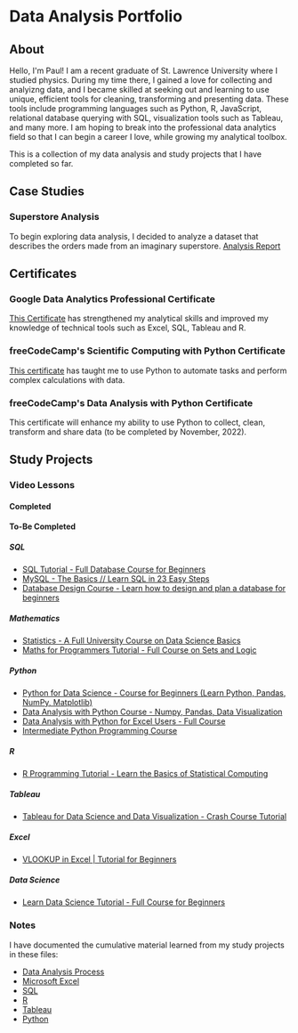 # Data Analysis Portfolio

## About
Hello, I'm Paul! I am a recent graduate of St. Lawrence University where I studied physics. During my time there, I gained a love for collecting and analyizng data, and I became skilled at seeking out and learning to use unique, efficient tools for cleaning, transforming and presenting data. These tools include programming languages such as Python, R, JavaScript, relational database querying with SQL, visualization tools such as Tableau, and many more. I am hoping to break into the professional data analytics field so that I can begin a career I love, while growing my analytical toolbox.

This is a collection of my data analysis and study projects that I have completed so far.

## Case Studies
### Superstore Analysis
To begin exploring data analysis, I decided to analyze a dataset that describes the orders made from an imaginary superstore. 
[Analysis Report](Superstore/superstore_analysis_report.md)
## Certificates
### Google Data Analytics Professional Certificate
[This Certificate](https://www.coursera.org/account/accomplishments/professional-cert/2MVH7V5QJUWG) has strengthened my analytical skills and improved my knowledge of technical tools such as Excel, SQL, Tableau and R.
### freeCodeCamp's Scientific Computing with Python Certificate
[This certificate](https://www.freecodecamp.org/certification/fccee756160-99cc-44d4-9a22-09cb8243fb5d/scientific-computing-with-python-v7) has taught me to use Python to automate tasks and perform complex calculations with data.
### freeCodeCamp's Data Analysis with Python Certificate
This certificate will enhance my ability to use Python to collect, clean, transform and share data (to be completed by November, 2022).
## Study Projects
### Video Lessons
#### Completed
#### To-Be Completed
##### SQL
- [SQL Tutorial - Full Database Course for Beginners](https://www.youtube.com/watch?v=HXV3zeQKqGY&list=PL06t8bAhqibUwRY0Wx8TJ3MfKa5K1KBnP&index=2&t=9913s)
- [MySQL - The Basics // Learn SQL in 23 Easy Steps](https://www.youtube.com/watch?v=Cz3WcZLRaWc&list=PL06t8bAhqibUwRY0Wx8TJ3MfKa5K1KBnP&index=4)
- [Database Design Course - Learn how to design and plan a database for beginners](https://www.youtube.com/watch?v=ztHopE5Wnpc&list=PL06t8bAhqibUwRY0Wx8TJ3MfKa5K1KBnP&index=18)
##### Mathematics
- [Statistics - A Full University Course on Data Science Basics](https://www.youtube.com/watch?v=xxpc-HPKN28&list=PL06t8bAhqibUwRY0Wx8TJ3MfKa5K1KBnP&index=5)
- [Maths for Programmers Tutorial - Full Course on Sets and Logic](https://www.youtube.com/watch?v=2SpuBqvNjHI&list=PL06t8bAhqibUwRY0Wx8TJ3MfKa5K1KBnP&index=6)
##### Python
- [Python for Data Science - Course for Beginners (Learn Python, Pandas, NumPy, Matplotlib)](https://www.youtube.com/watch?v=LHBE6Q9XlzI&list=PL06t8bAhqibUwRY0Wx8TJ3MfKa5K1KBnP&index=7)
- [Data Analysis with Python Course - Numpy, Pandas, Data Visualization](https://www.youtube.com/watch?v=GPVsHOlRBBI&list=PL06t8bAhqibUwRY0Wx8TJ3MfKa5K1KBnP&index=8)
- [Data Analysis with Python for Excel Users - Full Course](https://www.youtube.com/watch?v=WcDaZ67TVRo&list=PL06t8bAhqibUwRY0Wx8TJ3MfKa5K1KBnP&index=14)
- [Intermediate Python Programming Course](https://www.youtube.com/watch?v=HGOBQPFzWKo&list=PL06t8bAhqibUwRY0Wx8TJ3MfKa5K1KBnP&index=21)
##### R
- [R Programming Tutorial - Learn the Basics of Statistical Computing](https://www.youtube.com/watch?v=_V8eKsto3Ug&list=PL06t8bAhqibUwRY0Wx8TJ3MfKa5K1KBnP&index=10)
##### Tableau
- [Tableau for Data Science and Data Visualization - Crash Course Tutorial](https://www.youtube.com/watch?v=TPMlZxRRaBQ&list=PL06t8bAhqibUwRY0Wx8TJ3MfKa5K1KBnP&index=11)
##### Excel
- [VLOOKUP in Excel | Tutorial for Beginners](https://www.youtube.com/watch?v=DZEPA9UhLBw&list=PL06t8bAhqibUwRY0Wx8TJ3MfKa5K1KBnP&index=26)
##### Data Science
- [Learn Data Science Tutorial - Full Course for Beginners](https://www.youtube.com/watch?v=ua-CiDNNj30&list=PL06t8bAhqibUwRY0Wx8TJ3MfKa5K1KBnP&index=15)
### Notes
I have documented the cumulative material learned from my study projects in these files:
- [Data Analysis Process](Study_Projects/data_analysis_process.md)
- [Microsoft Excel](Study_Projects/Microsoft_Excel.md)
- [SQL](Study_Projects/SQL.md)
- [R](Study_Projects/R.md)
- [Tableau](Study_Projects/Tableau.md)
- [Python](Study_Projects/Python.md)




